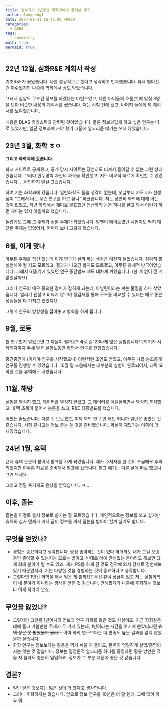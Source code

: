 ```yaml
---
title: 정보과가 1년동안 화학과에서 굴러본 후기
author: Annyeong1
date: 2024-01-31 16:42:00 +0900
categories:
  - GSHS
tags:
  - chemistry
math: true
mermaid: true
---
```

## 22년 12월, 심화R&E 계획서 작성
기초R&E가 끝났습니다. 나름 성공적으로 했다고 생각하고 만족했습니다. 휴텍 떨어진 건 아쉬웠지만 나중에 학회에서 상도 받았습니다.

그래서 심알도 무조건 정보를 하겠다는 마인드였고, 다른 아이들의 흐름(?)에 맞춰 3명을 모아 비슷한 내용의 계획서를 썼습니다. 저는 시험 전에 냈고, 나머지 둘에게 제 계획서를 보여줬습니다.

내용은 DLAS 휴리스틱과 관련된 것이었습니다. 물론 정보과답게 하고 싶은 연구는 따로 있었지만, 일단 정보과에 가야 했기 때문에 알고리즘 얘기는 쓰지 않았습니다.

## 23년 3월, 화학 ㅎㅇ
**그리고 화학과에 갔습니다.**

학교 사이트로 공개했고, 공개 당시 사이트는 당연히도 터져서 들어갈 수 없는 그런 상태였습니다. 그러다 한두명씩 자신의 과목을 확인했고, 저도 비교적 빠르게 확인할 수 있었습니다. ...확인하지 말걸 그랬습니다.

하여 저는 화학과에 갔습니다. 일반화학도 들을 생각이 없는데, 첫날부터 지도교사 선생님이 "그래서 너는 무슨 연구를 하고 싶니" 하셨습니다. 저는 당연히 화학에 대해 아는 것이 없었고, 작년 화학에서 재미로 발표했던 전산화학 논문 하나를 끌고 와서 이런거 하면 재미는 있지 않을까요 했습니다.

놀랍게도 그때 그 주제가 심알 주제가 되었습니다. 알엔이 메이트였던 시현이도 딱히 대단한 주제는 없었어서, 어쩌다 보니 그렇게 됐습니다.

## 6월, 이게 맞나
아무튼 주제를 잡긴 했는데 이게 연구가 될까 하는 생각은 여전히 들었습니다. 정확히 뭘 실험해야 될 지도 모르겠고, 결과가 나오긴 할지도 모르겠고, 아무튼 총체적 난국이었습니다. 그래서 6월(?)에 있었던 연구 중간발표 때도 대차게 까였습니다. (한 게 없어 깐 게 없었달까요)

그러다 연구의 매우 중요한 갈피가 잡히게 되는데, 아닐린이라는 쩌는 물질을 하나 찾았습니다. 얼리기 괜찮고 비싸지 않으며 생김새를 통해 구조를 비교할 수 있다는 매우 좋은 성질들을 다 가지고 있었지요.

그렇게 연구의 방향성을 잡아놓고 방학을 하게 됩니다.

## 9월, 로동
뭘 연구할지 알았으면 그 다음이 뭘까요? 바로 존123나게 많은 실험입니다! 2학기가 시작되자마자 두세 달은 실험~~노동~~만 하면서 연구를 진행했습니다.

중간중간에 (이제야 연구를 시작했으니) 이런저런 조언도 받았고, 아무튼 나름 순조롭게 연구를 진행할 수 있었습니다. 10월 말 즈음에서는 대부분의 실험이 완료되어서, 대략 요약한 것을 휴텍에도 내봤습니다.

## 11월, 해방
실험을 열심히 했고, 데이터를 열심히 얻었고, 그 데이터를 엑셀질하면서 열심히 분석했고, 휴텍 초록이 붙어서 논문을 쓰고, R&E 최종발표를 했습니다.

어쨌든 끝났습니다. 다른 건 모르겠고, 이제 화학 연구 안 해도 되니까 일단은 좋았던 것 같습니다. 시험 끝나고는 정보 졸논 쓸 것을 준비했습니다. 확실히 재밌기는 이쪽이 더 재밌었습니다.

## 24년 1월, 휴텍
근데 휴텍 논문이 붙어서 발표를 가게 되었습니다. 제가 주저자를 한 것이 조금~~매우~~ 후회되었지만 아무튼 자료를 준비해서 발표에 갔습니다. 발표 얘기는 다른 글에 따로 했으니 그거 보세요.

그리고 정말 웃기게도 은상을 받았습니다. ㅋ...

## 이후, 졸논
졸논을 이걸로 쓸지 정보로 쓸지는 잘 모르겠습니다. 개인적으로는 정보를 쓰고 싶지만 휴텍의 심사 면제가 커서 굳이 정보를 써서 졸논을 받아야 할까 싶기도 합니다.

## 무엇을 얻었나?
- 경험은 중요하다고 생각합니다. 당장 좋아하는 것이 있다 하더라도 내가 그걸 오랫동안 좋아할 수 있는지는 모르는 법이고, 반대로 아예 관심없는 분야라도 해보면 그게 최애 분야가 될 수도 있죠. 제가 PS를 하게 된 것도 경곽에 와서 강제로 경험해보았기 때문인지라, 저는 다양한 것을 경험하는 것이 중요하다고 생각합니다.
- 그렇다면 1년간 화학을 해서 얻은 게 뭘까요? ~~우선 휴텍 상금이 있고~~ 저는 실험화학이 내 분야가 아니라는 생각을 얻은 것 같습니다. 안해봤다가 나중에 후회하는 것보다 이게 차라리 낫죠.

## 무엇을 잃었나?
- 그렇지만 그만큼 1년어치의 정보과 연구 기회를 잃은 것도 사실이죠. 지금 학회같은 데에 들고 가볼만한 주제가 두 가지 있는데, 1년이라는 시간을 여기에 쏟았더라면 ~~휴텍 상은 못 받았을지 몰라도~~ 아마 화학 연구보다는 더 만족도 높은 결과를 얻지 않았을까 싶습니다.
- 화학 연구는 정보보다는 활용을 엮기 쉬울 지 몰라도, 완벽히 엄밀하게 설명/증명되지는 않는 것 같습니다. 정보는 결정론적 알고리즘 하나를 증명하면 활용 방안은 적을 지 몰라도 충분히 엄밀하죠. 정보가 그 부분 때문에 좋은 것 같습니다.

## 결론?
- 일단 얻은 것보다는 잃은 것이 더 크다고 생각합니다.
- 그러나 후회하지는 않습니다. 앞으로 정보 연구를 10년은 더 할 텐데, 그때 많이 하죠 뭐.
